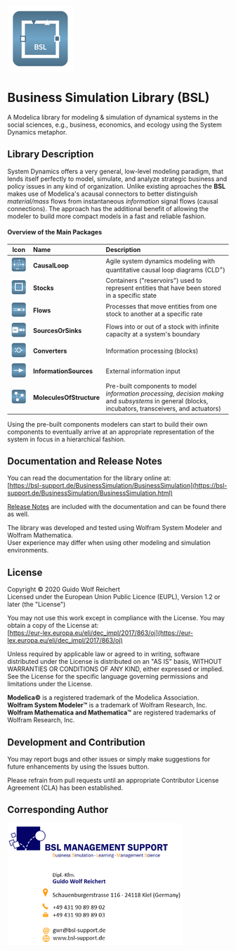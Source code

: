 <p align = "left"><img src = "/BusinessSimulation/Resources/Images/BusinessSimulation.svg" width = 150></p>

# Business Simulation Library (BSL)
A Modelica library for modeling &amp; simulation of dynamical systems in the social sciences, e.g., business, economics, and ecology using the System Dynamics metaphor.

## Library Description
System Dynamics offers a very general, low-level modeling paradigm, that lends itself perfectly to model, simulate, and analyze strategic business and policy issues in any kind of organization. Unlike existing aproaches the __BSL__ makes use of Modelica's acausal connectors to better distinguish _material/mass_ flows from instantaneous _information_ signal flows (causal connections). The approach has the additional benefit of allowing the modeler to build more compact models in a fast and reliable fashion.

#### Overview of the Main Packages

| Icon     | Name              | Description |
| :-------:|:------------------|:------------|
| <img src = "/BusinessSimulation/Resources/Images/CausalLoop.svg" width = "70"> |  __CausalLoop__ | Agile system dynamics modeling with quantitative causal loop diagrams (CLD<sup>+</sup>) |
| <img src = "/BusinessSimulation/Resources/Images/Stocks.svg" width = "70"> | __Stocks__  | Containers ("reservoirs") used to represent entities that have been stored in a specific state |
| <img src = "/BusinessSimulation/Resources/Images/Flows.svg" width = "70"> | __Flows__ | Processes that move entities from one stock to another at a specific rate |
| <img src = "/BusinessSimulation/Resources/Images/SourcesOrSinks.svg" width = "70"> | __SourcesOrSinks__ | Flows into or out of a stock with infinite capacity at a system's boundary |
| <img src = "/BusinessSimulation/Resources/Images/Converters.svg" width = "70"> | __Converters__ | Information processing (blocks) |
| <img src = "/BusinessSimulation/Resources/Images/InformationSources.svg" width = "70"> | __InformationSources__ | External information input |
| <img src = "/BusinessSimulation/Resources/Images/MoleculesOfStructure.svg" width = "70"> | __MoleculesOfStructure__ | Pre-built components to model _information processing_, _decision making_ and _subsystems_ in general (blocks, incubators, transceivers, and actuators)  |

Using the pre-built components modelers can start to build their own components to eventually arrive at an appropriate representation of the system in focus in a hierarchical fashion.

## Documentation and Release Notes
You can read the documentation for the library online at:<br>
[https://bsl-support.de/BusinessSimulation/BusinessSimulation](https://bsl-support.de/BusinessSimulation/BusinessSimulation.html)

[Release Notes](https://bsl-support.de/BusinessSimulation/BusinessSimulation.UsersGuide.ReleaseNotes.html) are included with the documentation and can be found there as well.

The library was developed and tested using Wolfram System Modeler and Wolfram Mathematica.<br>User experience may differ when using other modeling and simulation environments.

## License
Copyright © 2020 Guido Wolf Reichert  
Licensed under the European Union Public Licence (EUPL), Version 1.2 or later (the "License")

You may not use this work except in compliance with the License. You may obtain a copy of the License at:<br>
[https://eur-lex.europa.eu/eli/dec_impl/2017/863/oj](https://eur-lex.europa.eu/eli/dec_impl/2017/863/oj)

Unless required by applicable law or agreed to in writing, software distributed under the License is distributed on an "AS IS" basis, WITHOUT WARRANTIES OR CONDITIONS OF ANY KIND, either expressed or implied. See the License for the specific language governing permissions and limitations under the License.


__Modelica©__ is a registered trademark of the Modelica Association.</br>
__Wolfram System Modeler&trade;__ is a trademark of Wolfram Research, Inc.</br>
__Wolfram Mathematica and Mathematica&trade;__ are registered trademarks of Wolfram Research, Inc.

## Development and Contribution
You may report bugs and other issues or simply make suggestions for future enhancements by using the Issues button.

Please refrain from pull requests until an appropriate Contributor License Agreement (CLA) has been established.

## Corresponding Author
<p align = "left"><img src="/BusinessSimulation/Resources/Images/UsersGuide/Contact/ContactInformation.png" alt="ContactInformation.png" width="400" />
